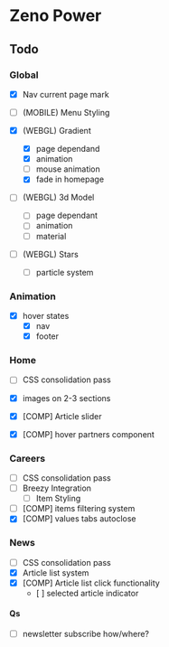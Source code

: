 # Zeno Power

## Todo

### Global

- [x] Nav current page mark

- [ ] (MOBILE) Menu Styling

- [x] (WEBGL) Gradient
  - [x] page dependand
  - [x] animation
  - [ ] mouse animation
  - [x] fade in homepage
- [ ] (WEBGL) 3d Model
  - [ ] page dependant
  - [ ] animation
  - [ ] material
- [ ] (WEBGL) Stars
  - [ ] particle system

### Animation

- [x] hover states
  - [x] nav
  - [x] footer

### Home

- [ ] CSS consolidation pass
- [x] images on 2-3 sections

- [x] [COMP] Article slider
- [x] [COMP] hover partners component

### Careers

- [ ] CSS consolidation pass
- [ ] Breezy Integration
  - [ ] Item Styling
- [ ] [COMP] items filtering system
- [x] [COMP] values tabs autoclose

### News

- [ ] CSS consolidation pass
- [x] Article list system
- [x] [COMP] Article list click functionality
  - [ ] selected article indicator

#### Qs

- [ ] newsletter subscribe how/where?
